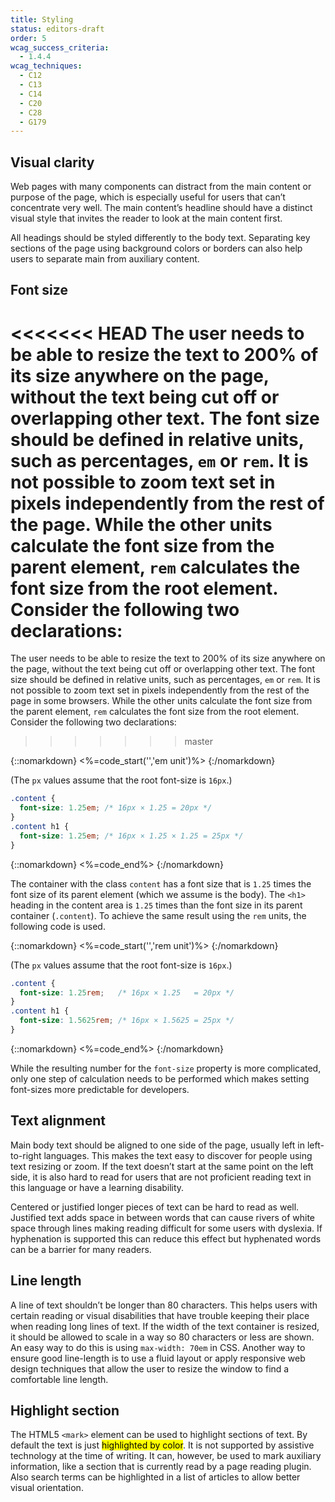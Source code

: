 ```yaml
---
title: Styling
status: editors-draft
order: 5
wcag_success_criteria:
  - 1.4.4
wcag_techniques:
  - C12
  - C13
  - C14
  - C20
  - C28
  - G179
---
```


## Visual clarity

Web pages with many components can distract from the main content or purpose of the page, which is especially useful for users that can’t concentrate very well. The main content’s headline should have a distinct visual style that invites the reader to look at the main content first.

All headings should be styled differently to the body text. Separating key sections of the page using background colors or borders can also help users to separate main from auxiliary content.

## Font size

<<<<<<< HEAD
The user needs to be able to resize the text to 200% of its size anywhere on the page, without the text being cut off or overlapping other text. The font size should be defined in relative units, such as percentages, `em` or `rem`. It is not possible to zoom text set in pixels independently from the rest of the page. While the other units calculate the font size from the parent element, `rem` calculates the font size from the root element. Consider the following two declarations:
=======
The user needs to be able to resize the text to 200% of its size anywhere on the page, without the text being cut off or overlapping other text. The font size should be defined in relative units, such as percentages, `em` or `rem`. It is not possible to zoom text set in pixels independently from the rest of the page in some browsers. While the other units calculate the font size from the parent element, `rem` calculates the font size from the root element. Consider the following two declarations:
>>>>>>> master

{::nomarkdown}
<%=code_start('','em unit')%>
{:/nomarkdown}

(The `px` values assume that the root font-size is `16px`.)

~~~css
.content {
  font-size: 1.25em; /* 16px × 1.25 = 20px */
}
.content h1 {
  font-size: 1.25em; /* 16px × 1.25 × 1.25 = 25px */
}
~~~

{::nomarkdown}
<%=code_end%>
{:/nomarkdown}

The container with the class `content` has a font size that is `1.25` times the font size of its parent element (which we assume is the body). The `<h1>` heading in the content area is `1.25` times than the font size in its parent container (`.content`). To achieve the same result using the `rem` units, the following code is used.

{::nomarkdown}
<%=code_start('','rem unit')%>
{:/nomarkdown}

(The `px` values assume that the root font-size is `16px`.)

~~~css
.content {
  font-size: 1.25rem;   /* 16px × 1.25   = 20px */
}
.content h1 {
  font-size: 1.5625rem; /* 16px × 1.5625 = 25px */
}
~~~

{::nomarkdown}
<%=code_end%>
{:/nomarkdown}

While the resulting number for the `font-size` property is more complicated, only one step of calculation needs to be performed which makes setting font-sizes more predictable for developers.


## Text alignment

Main body text should be aligned to one side of the page, usually left in left-to-right languages. This makes the text easy to discover for people using text resizing or zoom. If the text doesn’t start at the same point on the left side, it is also hard to read for users that are not proficient reading text in this language or have a learning disability.

Centered or justified longer pieces of text can be hard to read as well. Justified text adds space in between words that can cause rivers of white space through lines making reading difficult for some users with dyslexia. If hyphenation is supported this can reduce this effect but hyphenated words can be a barrier for many readers.

## Line length

A line of text shouldn’t be longer than 80 characters. This helps users with certain reading or visual disabilities that have trouble keeping their place when reading long lines of text. If the width of the text container is resized, it should be allowed to scale in a way so 80 characters or less are shown. An easy way to do this is using `max-width: 70em` in CSS. Another way to ensure good line-length is to use a fluid layout or apply responsive web design techniques that allow the user to resize the window to find a comfortable line length.

## Highlight section

The HTML5 `<mark>` element can be used to highlight sections of text. By default the text is just <mark>highlighted by color</mark>. It is not supported by assistive technology at the time of writing. It can, however, be used to mark auxiliary information, like a section that is currently read by a page reading plugin. Also search terms can be highlighted in a list of articles to allow better visual orientation.
